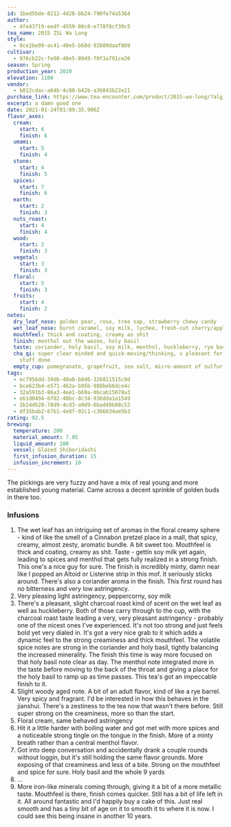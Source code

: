```yaml
---
id: 1bed5bde-8212-4d28-bb24-790fe74a5364
author:
  - 4fe43719-eedf-4559-80c0-e778f8cf39c5
tea_name: 2015 ZSL Wa Long
style:
  - 0ce2be99-ac41-40e5-b68d-92609daaf809
cultivar:
  - 976cb22c-fe00-40e5-8949-f0f3a791ce26
season: Spring
production_year: 2020
elevation: 1100
vendor:
  - b812cdac-a64b-4c80-b42b-a36843b22e21
purchase_link: https://www.tea-encounter.com/product/2015-wa-long/?alg_currency=USD
excerpt: a damn good one
date: 2021-01-24T01:09:35.906Z
flavor_axes:
  cream:
    start: 6
    finish: 6
  umami:
    start: 5
    finish: 4
  stone:
    start: 4
    finish: 5
  spices:
    start: 7
    finish: 6
  earth:
    start: 2
    finish: 3
  nuts_roast:
    start: 4
    finish: 4
  wood:
    start: 2
    finish: 3
  vegetal:
    start: 3
    finish: 3
  floral:
    start: 5
    finish: 3
  fruits:
    start: 4
    finish: 2
notes:
  dry_leaf_nose: golden pear, rose, tree sap, strawberry chewy candy
  wet_leaf_nose: burnt caramel, soy milk, lychee, fresh-cut cherry/apple wood, coriander
  mouthfeel: thick and coating, creamy as shit
  finish: menthol out the wazoo, holy basil
  taste: coriander, holy basil, soy milk, menthol, huckleberry, rye barrel, good time
  cha_qi: super clear minded and quick-moving/thinking, v pleasant for gettin
    stuff done
  empty_cup: pomegranate, grapefruit, sea salt, micro-amount of sulfur
tags:
  - ec7956dd-39db-40a0-b8d6-326811515c9d
  - bce623b4-e571-462a-b95b-988beb6dce4c
  - 32a591b3-86a3-4ee1-b69a-0bcab15078a3
  - eb1d0494-6f02-48bc-8c34-936dda1a1549
  - 2b24db28-78d9-4cd3-a9d9-6bad49b88c53
  - df35bab2-67b1-4e8f-92c1-c366634ae5b3
rating: 92.5
brewing:
  temperature: 200
  material_amount: 7.05
  liquid_amount: 100
  vessel: Glazed Shiboridashi
  first_infusion_duration: 15
  infusion_increment: 10
---
```

The pickings are very fuzzy and have a mix of real young and more established young material. Came across a decent sprinkle of golden buds in there too.

### Infusions

1. The wet leaf has an intriguing set of aromas in the floral creamy sphere - kind of like the smell of a Cinnabon pretzel place in a mall, that spicy, creamy, almost zesty, aromatic bundle. A bit sweet too. Mouthfeel is thick and coating, creamy as shit. Taste - gettin soy milk yet again, leading to spices and menthol that gets fully realized in a strong finish. This one's a nice guy for sure. The finish is incredibly minty, damn near like I popped an Altoid or Listerine strip in this mof. It seriously sticks around. There's also a coriander aroma in the finish. This first round has no bitterness and very low astringency.
2. Very pleasing light astringency, peppercorny, soy milk
3. There's a pleasant, slight charcoal roast kind of scent on the wet leaf as well as huckleberry. Both of those carry through to the cup, with the charcoal roast taste leading a very, very pleasant astringency - probably one of the nicest ones I've experienced. It's not too strong and just feels bold yet very dialed in. It's got a very nice grab to it which adds a dynamic feel to the strong creaminess and thick mouthfeel. The volatile spice notes are strong in the coriander and holy basil, tightly balancing the increased minerality. The finish this time is way more focused on that holy basil note clear as day. The menthol note integrated more in the taste before moving to the back of the throat and giving a place for the holy basil to ramp up as time passes. This tea's got an impeccable finish to it.
4. Slight woody aged note. A bit of an adult flavor, kind of like a rye barrel. Very spicy and fragrant. I'd be interested in how this behaves in the jianshui. There's a zestiness to the tea now that wasn't there before. Still super strong on the creaminess, more so than the start.
5. Floral cream, same behaved astringency
6. Hit it a little harder with boiling water and got met with more spices and a noticeable strong tingle on the tongue in the finish. More of a minty breath rather than a central menthol flavor.
7. Got into deep conversation and accidentally drank a couple rounds without loggin, but it's still holding the same flavor grounds. More exposing of that creaminess and less of a bite. Strong on the mouthfeel and spice for sure. Holy basil and the whole 9 yards
8. ...
9. More iron-like minerals coming through, giving it a bit of a more metallic taste. Mouthfeel is there, finish comes quicker. Still has a bit of life left in it. All around fantastic and I'd happily buy a cake of this. Just real smooth and has a tiny bit of age on it to smooth it to where it is now. I could see this being insane in another 10 years.
